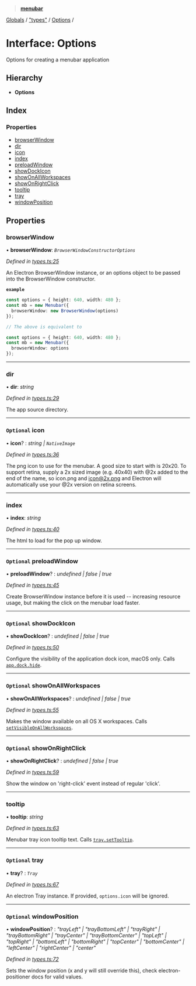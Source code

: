 > **[menubar](../README.md)**

[Globals](../globals.md) / ["types"](../modules/_types_.md) / [Options](_types_.options.md) /

# Interface: Options

Options for creating a menubar application

## Hierarchy

* **Options**

## Index

### Properties

* [browserWindow](_types_.options.md#browserwindow)
* [dir](_types_.options.md#dir)
* [icon](_types_.options.md#optional-icon)
* [index](_types_.options.md#index)
* [preloadWindow](_types_.options.md#optional-preloadwindow)
* [showDockIcon](_types_.options.md#optional-showdockicon)
* [showOnAllWorkspaces](_types_.options.md#optional-showonallworkspaces)
* [showOnRightClick](_types_.options.md#optional-showonrightclick)
* [tooltip](_types_.options.md#tooltip)
* [tray](_types_.options.md#optional-tray)
* [windowPosition](_types_.options.md#optional-windowposition)

## Properties

###  browserWindow

• **browserWindow**: *`BrowserWindowConstructorOptions`*

*Defined in [types.ts:25](https://github.com/maxogden/menubar/blob/b54dce5/src/types.ts#L25)*

An Electron BrowserWindow instance, or an options object to be passed into
the BrowserWindow constructor.

**`example`** 
```typescript
const options = { height: 640, width: 480 };
const mb = new Menubar({
  browserWindow: new BrowserWindow(options)
});

// The above is equivalent to

const options = { height: 640, width: 480 };
const mb = new Menubar({
  browserWindow: options
});
```

___

###  dir

• **dir**: *string*

*Defined in [types.ts:29](https://github.com/maxogden/menubar/blob/b54dce5/src/types.ts#L29)*

The app source directory.

___

### `Optional` icon

• **icon**? : *string | `NativeImage`*

*Defined in [types.ts:36](https://github.com/maxogden/menubar/blob/b54dce5/src/types.ts#L36)*

The png icon to use for the menubar. A good size to start with is 20x20.
To support retina, supply a 2x sized image (e.g. 40x40) with @2x added to
the end of the name, so icon.png and icon@2x.png and Electron will
automatically use your @2x version on retina screens.

___

###  index

• **index**: *string*

*Defined in [types.ts:40](https://github.com/maxogden/menubar/blob/b54dce5/src/types.ts#L40)*

The html to load for the pop up window.

___

### `Optional` preloadWindow

• **preloadWindow**? : *undefined | false | true*

*Defined in [types.ts:45](https://github.com/maxogden/menubar/blob/b54dce5/src/types.ts#L45)*

Create BrowserWindow instance before it is used -- increasing resource
usage, but making the click on the menubar load faster.

___

### `Optional` showDockIcon

• **showDockIcon**? : *undefined | false | true*

*Defined in [types.ts:50](https://github.com/maxogden/menubar/blob/b54dce5/src/types.ts#L50)*

Configure the visibility of the application dock icon, macOS only. Calls
[`app.dock.hide`](https://electronjs.org/docs/api/app#appdockhide-macos).

___

### `Optional` showOnAllWorkspaces

• **showOnAllWorkspaces**? : *undefined | false | true*

*Defined in [types.ts:55](https://github.com/maxogden/menubar/blob/b54dce5/src/types.ts#L55)*

Makes the window available on all OS X workspaces. Calls
[`setVisibleOnAllWorkspaces`](https://electronjs.org/docs/api/browser-window#winsetvisibleonallworkspacesvisible-options).

___

### `Optional` showOnRightClick

• **showOnRightClick**? : *undefined | false | true*

*Defined in [types.ts:59](https://github.com/maxogden/menubar/blob/b54dce5/src/types.ts#L59)*

Show the window on 'right-click' event instead of regular 'click'.

___

###  tooltip

• **tooltip**: *string*

*Defined in [types.ts:63](https://github.com/maxogden/menubar/blob/b54dce5/src/types.ts#L63)*

Menubar tray icon tooltip text. Calls [`tray.setTooltip`](https://electronjs.org/docs/api/tray#traysettooltiptooltip).

___

### `Optional` tray

• **tray**? : *`Tray`*

*Defined in [types.ts:67](https://github.com/maxogden/menubar/blob/b54dce5/src/types.ts#L67)*

An electron Tray instance. If provided, `options.icon` will be ignored.

___

### `Optional` windowPosition

• **windowPosition**? : *"trayLeft" | "trayBottomLeft" | "trayRight" | "trayBottomRight" | "trayCenter" | "trayBottomCenter" | "topLeft" | "topRight" | "bottomLeft" | "bottomRight" | "topCenter" | "bottomCenter" | "leftCenter" | "rightCenter" | "center"*

*Defined in [types.ts:72](https://github.com/maxogden/menubar/blob/b54dce5/src/types.ts#L72)*

Sets the window position (x and y will still override this), check
electron-positioner docs for valid values.